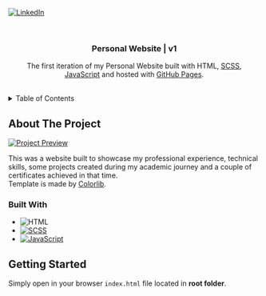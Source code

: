 <!-- PROJECT SHIELDS -->

[![LinkedIn][linkedin-shield]][linkedin-url]

<!-- PROJECT LOGO -->
<br />
<div align="center">
  <h3 align="center">Personal Website | v1</h3>

  <p align="center">
    The first iteration of my Personal Website built with HTML, <a href="https://sass-lang.com/">SCSS</a>, <a href="https://www.javascript.com/">JavaScript</a> and hosted with <a href="https://pages.github.com/">GitHub Pages</a>.
    <br />
    <br />
  </p>
</div>

<!-- TABLE OF CONTENTS -->
<details>
  <summary>Table of Contents</summary>

  <ol>
    <li>
      <a href="#about-the-project">About The Project</a>
      <ul>
        <li><a href="#built-with">Built With</a></li>
      </ul>
    </li>
    <li>
      <a href="#getting-started">Getting Started</a>
    </li>
  </ol>
</details>

<!-- ABOUT THE PROJECT -->

## About The Project

[![Project Preview][project-preview]][project-url]

<p>This was a website built to showcase my professional experience, technical skills, some projects created during my academic journey and a couple of certificates achieved in that time.
<br />Template is made by <a href="https://colorlib.com/">Colorlib</a>.
</p>

<!-- BUILT WITH -->

### Built With

- ![HTML][HTML]
- [![SCSS][SCSS]][SCSS-url]
- [![JavaScript][JavaScript]][JavaScript-url]

<!-- GETTING STARTED -->

## Getting Started

Simply open in your browser `index.html` file located in <b>root folder</b>.

<!-- MARKDOWN LINKS & IMAGES -->

[linkedin-shield]: https://img.shields.io/badge/-LinkedIn-black.svg?style=for-the-badge&logo=linkedin&colorB=555
[linkedin-url]: https://www.linkedin.com/in/rbalreira/
[project-preview]: images/project-preview.gif
[project-url]: https://rbalreira.github.io/personal-website-v1/
[HTML]: https://img.shields.io/badge/HTML5-E34F26?style=flat-square&logo=HTML5&logoColor=white
[SCSS]: https://img.shields.io/badge/Sass-CC6699?style=flat-square&logo=Sass&logoColor=white
[SCSS-url]: https://sass-lang.com/
[JavaScript]: https://shields.io/badge/JavaScript-F7DF1E?logo=JavaScript&logoColor=000&style=flat-square
[JavaScript-url]: https://www.javascript.com/
